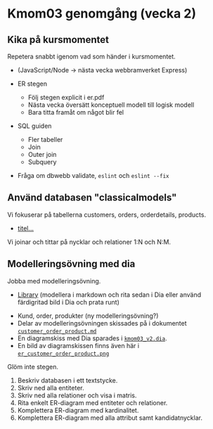 Kmom03 genomgång (vecka 2)
=========================



Kika på kursmomentet
-------------------------

Repetera snabbt igenom vad som händer i kursmomentet.

* (JavaScript/Node -> nästa vecka webbramverket Express)

* ER stegen
    * Följ stegen explicit i er.pdf
    * Nästa vecka översätt konceptuell modell till logisk modell
    * Bara titta framåt om något blir fel

* SQL guiden
    * Fler tabeller
    * Join
    * Outer join
    * Subquery

* Fråga om dbwebb validate, `eslint` och `eslint --fix`



Använd databasen "classicalmodels"
-------------------------

Vi fokuserar på tabellerna customers, orders, orderdetails, products.

* [titel...](https://gitlab.com/mikael-roos/database/-/tree/main/sql/classicmodels/order-product)

Vi joinar och tittar på nycklar och relationer 1:N och N:M.


<!--
* subquery
* full outer join
-->



Modelleringsövning med dia
-------------------------

Jobba med modelleringsövning.

* [Library](https://gitlab.com/mikael-roos/database/-/tree/main/er/library) (modellera i markdown och rita sedan i Dia eller använd färdigritad bild i Dia och prata runt)

<!--
Gör klart med N:M?
* [Bank](https://gitlab.com/mikael-roos/database/-/tree/main/er/bank) (modellera direkt i Dia - lär dig rita)
-->

* Kund, order, produkter (ny modelleringsövning?)
* Delar av modelleringsövningen skissades på i dokumentet [`customer_order_product.md`](./customer_order_product.md)
* En diagramskiss med Dia sparades i [`kmom03_v2.dia`](./kmom03_v2.dia).
* En bild av diagramskissen finns även här i [`er_customer_order_product.png`](./er_customer_order_product.png)

Glöm inte stegen.

1. Beskriv databasen i ett textstycke.
2. Skriv ned alla entiteter.
3. Skriv ned alla relationer och visa i matris.
4. Rita enkelt ER-diagram med entiteter och relationer.
5. Komplettera ER-diagram med kardinalitet.
6. Komplettera ER-diagram med alla attribut samt kandidatnycklar.
<!--
7. Modifiera ER-diagram enligt relationsmodellen.
8. Utöka ER-diagram med primära/främmande nycklar samt kompletterande attribut.
9. Skapa SQL DDL för tabellerna.
10. Lista funktioner som databasen skall stödja (API).
-->
